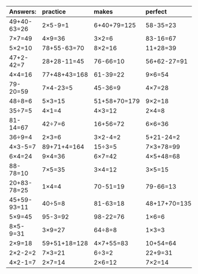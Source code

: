 | Answers: | practice | makes | perfect | ! |
| :--- | :--- | :--- | :--- | :--- |
| 49+40-63=26 | 2×5-9=1 | 6+40+79=125 | 58-35=23 | 27+8-18=17 | 
| 7×7=49 | 4×9=36 | 3×2=6 | 83-16=67 | 9×3=27 | 
| 5×2=10 | 78+55-63=70 | 8×2=16 | 11+28=39 | 12÷6=2 | 
| 47+2-42=7 | 28+28-11=45 | 76-66=10 | 56+62-27=91 | 8×7=56 | 
| 4×4=16 | 77+48+43=168 | 61-39=22 | 9×6=54 | 2×8=16 | 
| 79-20=59 | 7×4-23=5 | 45-36=9 | 4×7=28 | 14+75-14=75 | 
| 48÷8=6 | 5×3=15 | 51+58+70=179 | 9×2=18 | 68+14=82 | 
| 35÷7=5 | 4×1=4 | 4×3=12 | 2×4=8 | 4×5=20 | 
| 81-14=67 | 42÷7=6 | 16+56=72 | 6×6=36 | 7×6+77=119 | 
| 36÷9=4 | 2×3=6 | 3×2-4=2 | 5+21-24=2 | 5×4=20 | 
| 4×3-5=7 | 89+71+4=164 | 15÷3=5 | 7×3+78=99 | 2×7-12=2 | 
| 6×4=24 | 9×4=36 | 6×7=42 | 4×5+48=68 | 22+37-58=1 | 
| 88-78=10 | 7×5=35 | 3×4=12 | 3×5=15 | 2×4+5=13 | 
| 20+83-78=25 | 1×4=4 | 70-51=19 | 79-66=13 | 9+59=68 | 
| 45+59-93=11 | 40÷5=8 | 81-63=18 | 48+17+70=135 | 12-5=7 | 
| 5×9=45 | 95-3=92 | 98-22=76 | 1×6=6 | 4×6=24 | 
| 8×5-9=31 | 3×9=27 | 64÷8=8 | 1×3=3 | 99+1-22=78 | 
| 2×9=18 | 59+51+18=128 | 4×7+55=83 | 10+54=64 | 74-63=11 | 
| 2×2-2=2 | 7×3=21 | 6÷3=2 | 22+9=31 | 4×8=32 | 
| 4×2-1=7 | 2×7=14 | 2×6=12 | 7×2=14 | 55+4+63=122 | 
